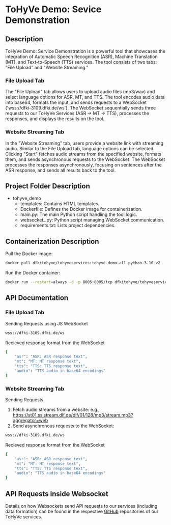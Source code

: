 # ToHyVe Demo: Sevice Demonstration

## Description

ToHyVe Demo: Service Demonstration is a powerful tool that showcases the integration of Automatic Speech Recognition (ASR), Machine Translation (MT), and Text-to-Speech (TTS) services. The tool consists of two tabs: "File Upload" and "Website Streaming."

### File Upload Tab

The "File Upload" tab allows users to upload audio files (mp3/wav) and select language options for ASR, MT, and TTS. The tool encodes audio data into base64, formats the input, and sends requests to a WebSocket ('wss://dfki-3109.dfki.de/ws'). The WebSocket sequentially sends three requests to our ToHyVe Services (ASR -> MT -> TTS), processes the responses, and displays the results on the tool.

### Website Streaming Tab

In the "Website Streaming" tab, users provide a website link with streaming audio. Similar to the File Upload tab, language options can be selected. Clicking "Start" fetches audio streams from the specified website, formats them, and sends asynchronous requests to the WebSocket. The WebSocket processes the responses asynchronously, focusing on sentences after the ASR response, and sends all results back to the tool.

## Project Folder Description

* tohyve_demo
    * templates: Contains HTML templates.
    * Dockerfile: Defines the Docker image for containerization.
    * main.py: The main Python script handling the tool logic.
    * websocket_.py: Python script managing WebSocket communication.
    * requirements.txt: Lists project dependencies.


## Containerization Description

Pull the Docker image:
```bash
docker pull dfkitohyve/tohyveservices:tohyve-demo-all-python-3.10-v2
```

Run the Docker container:
```bash
docker run --restart=always -d -p 8005:8005/tcp dfkitohyve/tohyveservices:tohyve-demo-all-python-3.10-v2
```

## API Documentation

### File Upload Tab

Sending Requests using JS WebSocket

```bash
wss://dfki-3109.dfki.de/ws
```

Recieved response format from the WebSocket
```bash
{
    "asr": "ASR: ASR response text",
    "mt": "MT: MT response text",
    "tts": "TTS: TTS response text",
    "audio": "TTS audio in base64 encodings"
}
```

### Website Streaming Tab

Sending Requests

1. Fetch audio streams from a website: e.g., https://st01.sslstream.dlf.de/dlf/01/128/mp3/stream.mp3?aggregator=web
2. Send asynchronous requests to the WebSocket: 
```bash
wss://dfki-3109.dfki.de/ws
```

Recieved response format from the WebSocket
```bash
{
    "asr": "ASR: ASR response text",
    "mt": "MT: MT response text",
    "tts": "TTS: TTS response text",
    "audio": "TTS audio in base64 encodings"
}
```

## API Requests inside Websocket

Details on how Websockets send API requests to our services (including data formation) can be found in the respective [GitHub]("https://github.com/DFKI-NLP/tohyve-services/tree/master") repositories of our ToHyVe services.